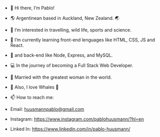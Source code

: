 - 👋 Hi there, I’m Pablo!
- 🌎 Argentinean based in Auckland, New Zealand. 🌏
- 👀 I’m interested in travelling, wild life, sports and science.
- 🌱 I’m currently learning front-end lenguages like HTML, CSS, JS and React.
- 🌱 and back-end like Node, Express, and MySQL.
- 💻 In the journey of becoming a Full Stack Web Developer.
- 💞️ Married with the greatest woman in the world.
- 🐳 Also, I love Whales 🐋

- 📫 How to reach me: 
- Email: 		huusmannpablo@gmail.com
- Instagram: 	https://www.instagram.com/pablohuusmann/?hl=en
- Linked In: 	https://www.linkedin.com/in/pablo-huusmann/

<!---
HuusmannPablo/HuusmannPablo is a ✨ special ✨ repository because its `README.md` (this file) appears on your GitHub profile.
You can click the Preview link to take a look at your changes.
--->

